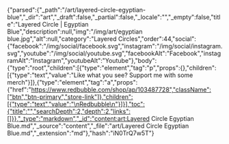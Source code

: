 {"parsed":{"_path":"/art/layered-circle-egyptian-blue","_dir":"art","_draft":false,"_partial":false,"_locale":"","_empty":false,"title":"Layered Circle | Egyptian Blue","description":null,"img":"/img/art/egyptian blue.jpg","alt":null,"category":"Layered Circles","order":44,"social":{"facebook":"/img/social/facebook.svg","instagram":"/img/social/instagram.svg","youtube":"/img/social/youtube.svg","facebookAlt":"Facebook","instagramAlt":"Instagram","youtubeAlt":"Youtube"},"body":{"type":"root","children":[{"type":"element","tag":"p","props":{},"children":[{"type":"text","value":"Like what you see? Support me with some merch"}]},{"type":"element","tag":"a","props":{"href":"https://www.redbubble.com/shop/ap/103487728","className":["btn","btn-primary","store-link"]},"children":[{"type":"text","value":"\nRedbubble\n"}]}],"toc":{"title":"","searchDepth":2,"depth":2,"links":[]}},"_type":"markdown","_id":"content:art:Layered Circle Egyptian Blue.md","_source":"content","_file":"art/Layered Circle Egyptian Blue.md","_extension":"md"},"hash":"iN0TrQ7w5T"}
